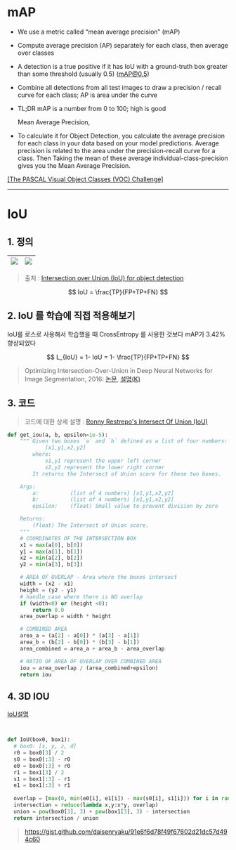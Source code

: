 # mAP
- We use a metric called “mean average precision” (mAP)

- Compute average precision (AP) separately for each class, then average over classes

- A detection is a true positive if it has IoU with a ground-truth box greater than some threshold (usually 0.5) (mAP@0.5)

- Combine all detections from all test images to draw a precision / recall curve for each class; AP is area under the curve

- TL;DR mAP is a number from 0 to 100; high is good




  Mean Average Precision, 
- To calculate it for Object Detection, you calculate the average precision for each class in your data based on your model predictions. Average precision is related to the area under the precision-recall curve for a class. Then Taking the mean of these average individual-class-precision gives you the Mean Average Precision.

[[The PASCAL Visual Object Classes (VOC) Challenge]](http://homepages.inf.ed.ac.uk/ckiw/postscript/ijcv_voc09.pdf)

---
# IoU 

## 1. 정의 

|![](http://i.imgur.com/HXXb6WX.png)|![](http://i.imgur.com/LjtA6h8.png)|
|-|-|

> 출처 : [Intersection over Union (IoU) for object detection](http://www.pyimagesearch.com/2016/11/07/intersection-over-union-iou-for-object-detection/)


$$
IoU = \frac{TP}{FP+TP+FN}
$$


## 2. IoU 를 학습에 직접 적용해보기 

IoU를 로스로 사용해서 학습했을 때 CrossEntropy 를 사용한 것보다 mAP가 3.42% 향상되었다

$$
L_{IoU} = 1- IoU = 1- \frac{TP}{FP+TP+FN}
$$


> Optimizing Intersection-Over-Union in Deep Neural Networks for Image Segmentation, 2016: [논문](http://www.cs.umanitoba.ca/~ywang/papers/isvc16.pdf), [설명(K)](http://blog.naver.com/sogangori/221009464294)

## 3. 코드 

> 코드에 대한 상세 설명 : [Ronny Restrepo's Intersect Of Union (IoU)](http://ronny.rest/tutorials/module/localization_001/intersect_of_union/#)

```python
def get_iou(a, b, epsilon=1e-5):
    """ Given two boxes `a` and `b` defined as a list of four numbers:
            [x1,y1,x2,y2]
        where:
            x1,y1 represent the upper left corner
            x2,y2 represent the lower right corner
        It returns the Intersect of Union score for these two boxes.

    Args:
        a:          (list of 4 numbers) [x1,y1,x2,y2]
        b:          (list of 4 numbers) [x1,y1,x2,y2]
        epsilon:    (float) Small value to prevent division by zero

    Returns:
        (float) The Intersect of Union score.
    """
    # COORDINATES OF THE INTERSECTION BOX
    x1 = max(a[0], b[0])
    y1 = max(a[1], b[1])
    x2 = min(a[2], b[2])
    y2 = min(a[3], b[3])

    # AREA OF OVERLAP - Area where the boxes intersect
    width = (x2 - x1)
    height = (y2 - y1)
    # handle case where there is NO overlap
    if (width<0) or (height <0):
        return 0.0
    area_overlap = width * height

    # COMBINED AREA
    area_a = (a[2] - a[0]) * (a[3] - a[1])
    area_b = (b[2] - b[0]) * (b[3] - b[1])
    area_combined = area_a + area_b - area_overlap

    # RATIO OF AREA OF OVERLAP OVER COMBINED AREA
    iou = area_overlap / (area_combined+epsilon)
    return iou
```


## 4. 3D IOU

[IoU설명](https://www.pyimagesearch.com/2016/11/07/intersection-over-union-iou-for-object-detection/)


```python 


def IoU(box0, box1):
  # box0: [x, y, z, d]
  r0 = box0[3] / 2
  s0 = box0[:3] - r0
  e0 = box0[:3] + r0
  r1 = box1[3] / 2
  s1 = box1[:3] - r1
  e1 = box1[:3] + r1
  
  overlap = [max(0, min(e0[i], e1[i]) - max(s0[i], s1[i])) for i in range(3)]
  intersection = reduce(lambda x,y:x*y, overlap)
  union = pow(box0[3], 3) + pow(box1[3], 3) - intersection
  return intersection / union
```

> https://gist.github.com/daisenryaku/91e6f6d78f49f67602d21dc57d494c60
